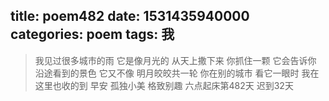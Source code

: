 title: poem482
date: 1531435940000
categories: poem
tags: 我
---
> 我见过很多城市的雨
它是像月光的
从天上撒下来
你抓住一颗
它会告诉你
沿途看到的景色
它又不像
明月皎皎共一轮
你在别的城市
看它一眼时
我在这里也收的到
早安
孤独小美
格致别趣
六点起床第482天 迟到32天